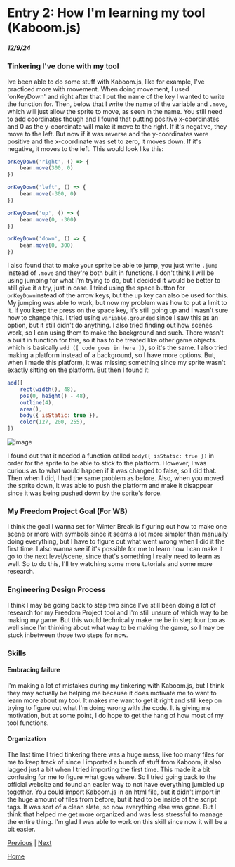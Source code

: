 # Entry 2: How I'm learning my tool (Kaboom.js)
##### 12/9/24

### Tinkering I've done with my tool
Ive been able to do some stuff with Kaboom.js, like for example, I've practiced more with movement. When doing movement, I used 'onKeyDown' and right after that I put the name of the key I wanted to write the function for. Then, below that I write the name of the variable and `.move`, which will just allow the sprite to move, as seen in the name. You still need to add coordinates though and I found that putting positive x-coordinates and 0 as the y-coordinate will make it move to the right. If it's negative, they move to the left. But now if it was reverse and the y-coordinates were positive and the x-coordinate was set to zero, it moves down. If it's negative, it moves to the left. This would look like this:

```js
onKeyDown('right', () => {
    bean.move(300, 0)
})

onKeyDown('left', () => {
    bean.move(-300, 0)
})

onKeyDown('up', () => {
    bean.move(0, -300)
})

onKeyDown('down', () => {
    bean.move(0, 300)
})
```

I also found that to make your sprite be able to jump, you just write `.jump` instead of `.move` and they're both built in functions. I don't think I will be using jumping for what I'm trying to do, but I decided it would be better to still give it a try, just in case. I tried using the space button for `onKeyDown`instead of the arrow keys, but the up key can also be used for this. My jumping was able to work, but now my problem was how to put a limit to it. If you keep the press on the space key, it's still going up and I wasn't sure how to change this. I tried using `variable.grounded` since I saw this as an option, but it still didn't do anything. 
I also tried finding out how scenes work, so I can using them to make the background and such. There wasn't a built in function for this, so it has to be treated like other game objects. which is basically `add ([ code goes in here ])`, so it's the same. I also tried making a platform instead of a background, so I have more options. But, when I made this platform, it was missing something since my sprite wasn't exactly sitting on the platform. But then I found it:

```js
add([
    rect(width(), 48),
    pos(0, height() - 48),
    outline(4),
    area(),
    body({ isStatic: true }),
    color(127, 200, 255),
])
```
![image](https://github.com/user-attachments/assets/e95542ad-2c4a-4c3f-a4df-8039153c83bd)

I found out that it needed a function called `body({ isStatic: true })` in order for the sprite to be able to stick to the platform. However, I was curious as to what would happen if it was changed to false, so I did that. Then when I did, I had the same problem as before. Also, when you moved the sprite down, it was able to push the platform and make it disappear since it was being pushed down by the sprite's force.

### My Freedom Project Goal (For WB)

I think the goal I wanna set for Winter Break is figuring out how to make one scene or more with symbols since it seems a lot more simpler than manually doing everything, but I have to figure out what went wrong when I did it the first time. I also wanna see if it's possible for me to learn how I can make it go to the next level/scene, since that's something I really need to learn as well. So to do this, I'll try watching some more tutorials and some more research.

### Engineering Design Process

I think I may be going back to step two since I've still been doing a lot of research for my Freedom Project tool and I'm still unsure of which way to be making my game. But this would technically make me be in step four too as well since I'm thinking about what way to be making the game, so I may be stuck inbetween those two steps for now.

### Skills 

#### Embracing failure

I'm making a lot of mistakes during my tinkering with Kaboom.js, but I think they may actually be helping me because it does motivate me to want to learn more about my tool. It makes me want to get it right and still keep on trying to figure out what I'm doing wrong with the code. It is giving me motivation, but at some point, I do hope to get the hang of how most of my tool functions. 

#### Organization

The last time I tried tinkering there was a huge mess, like too many files for me to keep track of since I imported a bunch of stuff from Kaboom, it also lagged just a bit when I tried importing the first time. This made it a bit confusing for me to figure what goes where. So I tried going back to the official website and found an easier way to not have everything jumbled up together. You could import Kaboom.js in an html file, but it didn't import in the huge amount of files from before, but it had to be inside of the script tags. It was sort of a clean slate, so now everything else was gone. But I think that helped me get more organized and was less stressful to manage the entire thing. I'm glad I was able to work on this skill since now it will be a bit easier. 

[Previous](entry01.md) | [Next](entry03.md)

[Home](../README.md)
